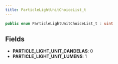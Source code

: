 ```yaml
---
title: ParticleLightUnitChoiceList_t
---
```


```csharp
public enum ParticleLightUnitChoiceList_t : uint
```

## Fields

- **PARTICLE_LIGHT_UNIT_CANDELAS**: 0
- **PARTICLE_LIGHT_UNIT_LUMENS**: 1

